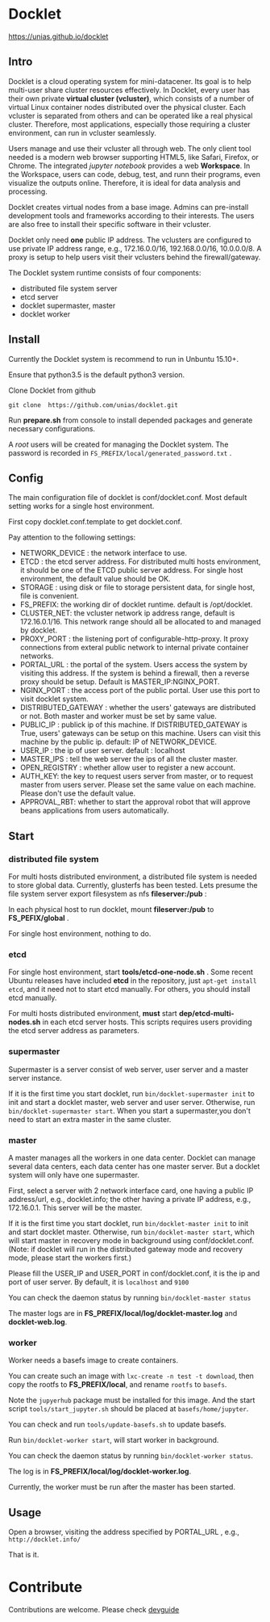 # Docklet

https://unias.github.io/docklet

## Intro

Docklet is a cloud operating system for mini-datacener. Its goal is to
help multi-user share cluster resources effectively.  In Docklet, every
user has their own private **virtual cluster (vcluster)**, which
consists of a number of virtual Linux container nodes distributed over
the physical cluster. Each vcluster is separated from others and can be
operated like a real physical cluster. Therefore, most applications,
especially those requiring a cluster environment, can run in vcluster
seamlessly.

Users manage and use their vcluster all through web. The only client
tool needed is a modern web browser supporting HTML5, like Safari,
Firefox, or Chrome.  The integrated *jupyter notebook* provides a web
**Workspace**. In the Workspace, users can code, debug, test,
and runn their programs, even visualize the outputs online.
Therefore, it is ideal for data analysis and processing.

Docklet creates virtual nodes from a base image. Admins can
pre-install development tools and frameworks according to their
interests. The users are also free to install their specific software
in their vcluster.

Docklet only need **one** public IP address. The vclusters are
configured to use private IP address range, e.g., 172.16.0.0/16,
192.168.0.0/16, 10.0.0.0/8. A proxy is setup to help
users visit their vclusters behind the firewall/gateway.

The Docklet system runtime consists of four components:

- distributed file system server
- etcd server
- docklet supermaster, master
- docklet worker

## Install

Currently the Docklet system is recommend to run in Unbuntu 15.10+.

Ensure that python3.5 is the default python3 version.

Clone Docklet from github

```
git clone  https://github.com/unias/docklet.git
```

Run **prepare.sh** from console to install depended packages and
generate necessary configurations.

A *root* users will be created for managing the Docklet system. The
password is recorded in `FS_PREFIX/local/generated_password.txt` .

## Config ##

The main configuration file of docklet is conf/docklet.conf. Most
default setting works for a single host environment.

First copy docklet.conf.template to get docklet.conf.

Pay attention to the following settings:

- NETWORK_DEVICE : the network interface to use.
- ETCD : the etcd server address. For distributed multi hosts
  environment, it should be one of the ETCD public server address.
  For single host environment, the default value should be OK.
- STORAGE : using disk or file to storage persistent data, for
  single host, file is convenient.
- FS_PREFIX: the working dir of docklet runtime. default is
  /opt/docklet.
- CLUSTER_NET: the vcluster network ip address range, default is
  172.16.0.1/16. This network range should all be allocated to  and
  managed by docklet.
- PROXY_PORT : the listening port of configurable-http-proxy. It proxy
  connections from exteral public network to internal private
  container networks.
- PORTAL_URL : the portal of the system. Users access the system
  by visiting this address. If the system is behind a firewall, then
  a reverse proxy should be setup. Default is MASTER_IP:NGINX_PORT.
- NGINX_PORT : the access port of the public portal. User use this
  port to visit docklet system.
- DISTRIBUTED_GATEWAY : whether the users' gateways are distributed
  or not. Both master and worker must be set by same value.
- PUBLIC_IP : publick ip of this machine. If DISTRIBUTED_GATEWAY is True,
  users' gateways can be setup on this machine. Users can visit this
  machine by the public ip. default: IP of NETWORK_DEVICE.
- USER_IP : the ip of user server. default : localhost
- MASTER_IPS : tell the web server the ips of all the cluster master.
- OPEN_REGISTRY : whether allow user to register a new account.
- AUTH_KEY: the key to request users server from master, or to request
  master from users server. Please set the same value on each machine.
  Please don't use the default value.
- APPROVAL_RBT: whether to start the approval robot that will approve
  beans applications from users automatically.

## Start ##

### distributed file system ###

For multi hosts distributed environment, a distributed file system is
needed to store global data. Currently, glusterfs has been tested.
Lets presume the file system server export filesystem as nfs
**fileserver:/pub** :

In each physical host to run docklet, mount **fileserver:/pub** to
**FS_PEFIX/global** .

For single host environment, nothing to do.

### etcd ###

For single host environment, start **tools/etcd-one-node.sh** . Some recent
Ubuntu releases have included **etcd** in the repository, just `apt-get
install etcd`, and it need not to start etcd manually. For others, you
should install etcd manually.

For multi hosts distributed environment, **must** start
**dep/etcd-multi-nodes.sh** in each etcd server hosts. This scripts
requires users providing the etcd server address as parameters.

### supermaster ###

Supermaster is a server consist of web server, user server and a master server instance.

If it is the first time you start docklet, run `bin/docklet-supermaster init`
to init and start a docklet master, web server and user server. Otherwise, run `bin/docklet-supermaster start`.
When you start a supermaster,you don't need to start an extra master in the same cluster.

### master ###

A master manages all the workers in one data center. Docklet can manage
several data centers, each data center has one master server. But
a docklet system will only have one supermaster.

First, select a server with 2 network interface card, one having a
public IP address/url, e.g., docklet.info; the other having a private IP
address, e.g., 172.16.0.1. This server will be the master.

If it is the first time you start docklet, run `bin/docklet-master init`
to init and start docklet master. Otherwise, run  `bin/docklet-master start`,
which will start master in recovery mode in background using
conf/docklet.conf. (Note: if docklet will run in the distributed gateway mode
and recovery mode, please start the workers first.)

Please fill the USER_IP and USER_PORT in conf/docklet.conf, it is the ip and port of user server.
By default, it is `localhost` and `9100`

You can check the daemon status by running `bin/docklet-master status`

The master logs are in **FS_PREFIX/local/log/docklet-master.log** and
**docklet-web.log**.

### worker ###

Worker needs a basefs image to create containers.

You can create such an image with `lxc-create -n test -t download`,
then copy the rootfs to **FS_PREFIX/local**, and rename `rootfs`
to `basefs`.

Note the `jupyerhub` package must be installed for this image.  And the
start script `tools/start_jupyter.sh` should be placed at
`basefs/home/jupyter`.

You can check and run `tools/update-basefs.sh` to update basefs.

Run `bin/docklet-worker start`, will start worker in background.

You can check the daemon status by running `bin/docklet-worker status`.

The log is in **FS_PREFIX/local/log/docklet-worker.log**.

Currently, the worker must be run after the master has been started.

## Usage ##

Open a browser, visiting the address specified by PORTAL_URL ,
e.g., ` http://docklet.info/ `

That is it.

# Contribute #

Contributions are welcome. Please check [devguide](doc/devguide/devguide.md)
